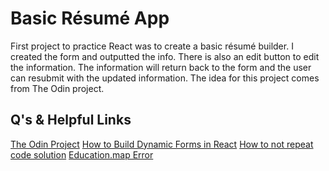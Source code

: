 # Basic Résumé App

First project to practice React was to create a basic résumé builder. I created the form and outputted the info. There is also an edit button to edit the information. The information will return back to the form and the user can resubmit with the updated information. The idea for this project comes from The Odin project.

## Q's & Helpful Links
[The Odin Project](https://www.theodinproject.com/lessons/node-path-javascript-cv-application)
[How to Build Dynamic Forms in React](https://www.freecodecamp.org/news/build-dynamic-forms-in-react/)
[How to not repeat code solution](https://forum.freecodecamp.org/t/way-to-not-repeat-code-in-react-project/550604)
[Education.map Error](https://forum.freecodecamp.org/t/educationdata-map-is-not-a-function-error-react/551545/6)